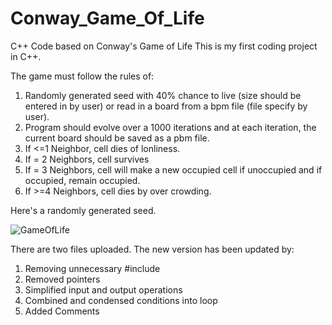 # Conway_Game_Of_Life
C++ Code based on Conway's Game of Life
This is my first coding project in C++.

The game must follow the rules of:

1. Randomly generated seed with 40% chance to live (size should be entered in by user) or read in a board from a bpm file (file specify by user).
2. Program should evolve over a 1000 iterations and at each iteration, the current board should be saved as a pbm file.
3. If <=1 Neighbor, cell dies of lonliness.
4. If = 2 Neighbors, cell survives
5. If = 3 Neighbors, cell will make a new occupied cell if unoccupied and if occupied, remain occupied.
6. If >=4 Neighbors, cell dies by over crowding.

Here's a randomly generated seed.

![GameOfLife](https://github.com/Kiet-Luan/Conway_Game_Of_Life/assets/143954671/254db2c6-ca92-444d-8cff-fc202fd74140)

There are two files uploaded. The new version has been updated by:

1. Removing unnecessary #include
2. Removed pointers
3. Simplified input and output operations
4. Combined and condensed conditions into loop
5. Added Comments
